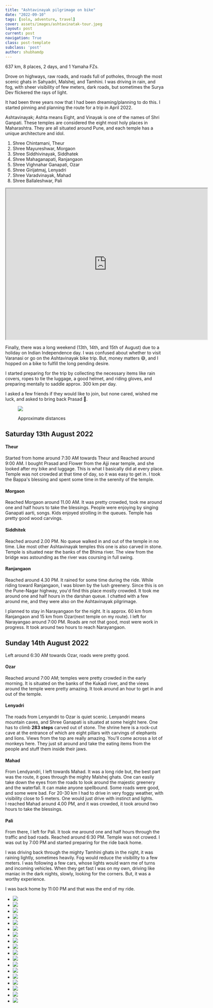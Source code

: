 ```yaml
---
title: "Ashtavinayak pilgrimage on bike"
date: "2022-09-10"
tags: [solo, adventure, travel]
cover: assets/images/ashtavinatak-tour.jpeg
layout: post
current: post
navigation: True
class: post-template
subclass: 'post'
author: shubhamdp
---
```


637 km, 8 places, 2 days, and 1 Yamaha FZs.

Drove on highways, raw roads, and roads full of potholes, through the most scenic ghats in Sahyadri, Malshej, and Tamhini. I was driving in rain, and fog, with sheer visibility of few meters, dark roads, but sometimes the Surya Dev flickered the rays of light.

It had been three years now that I had been dreaming/planning to do this. I started pinning and planning the route for a trip in April 2022.

Ashtavinayak; Ashta means Eight, and Vinayak is one of the names of Shri Ganpati. These temples are considered the eight most holy places in Maharashtra. They are all situated around Pune, and each temple has a unique architecture and idol.

1. Shree Chintamani, Theur
2. Shree Mayureshwar, Morgaon
3. Shree Siddhivinayak, Siddhatek
4. Shree Mahaganapati, Ranjangaon
5. Shree Vighnahar Ganapati, Ozar
6. Shree Girijatmaj, Lenyadri
7. Shree Varadvinayak, Mahad
8. Shree Ballaleshwar, Pali

<iframe src="https://www.google.com/maps/d/embed?mid=1e4SwWIpbn7SRKG-aXonCQ51XJ15sA0Wx&hl=en&ehbc=2E312F" width="640" height="480"></iframe>

Finally, there was a long weekend (13th, 14th, and 15th of August) due to a holiday on Indian Independence day. I was confused about whether to visit Varanasi or go on the Ashtavinayak bike trip. But, money matters 😅, and I hopped on a bike to fulfill the long pending desire.

I started preparing for the trip by collecting the necessary items like rain covers, ropes to tie the luggage, a good helmet, and riding gloves, and preparing mentally to saddle approx. 300 km per day.

I asked a few friends if they would like to join, but none cared, wished me luck, and asked to bring back Prasad 🙁.

<figure>

![](imagess/screenshot-2022-08-04-at-23.28.34.png)

<figcaption>

Approximate distances

</figcaption>

</figure>

## Saturday 13th August 2022

#### Theur

Started from home around 7:30 AM towards Theur and Reached around 9:00 AM. I bought Prasad and Flower from the Ajji near temple, and she looked after my bike and luggage. This is what I basically did at every place. Temple was not crowded at that time of day, so it was easy to get in. I took the Bappa's blessing and spent some time in the serenity of the temple.

#### Morgaon

Reached Morgaon around 11.00 AM. It was pretty crowded, took me around one and half hours to take the blessings. People were enjoying by singing Ganapati aarti, songs. Kids enjoyed strolling in the queues. Temple has pretty good wood carvings.

#### Siddhitek

Reached around 2.00 PM. No queue walked in and out of the temple in no time. Like most other Ashtavinayak temples this one is also carved in stone. Temple is situated near the banks of the Bhima river. The view from the bridge was astounding as the river was coursing in full swing.

#### Ranjangaon

Reached around 4.30 PM. It rained for some time during the ride. While riding toward Ranjangaon, I was blown by the lush greenery. Since this is on the Pune-Nagar highway, you'd find this place mostly crowded. It took me around one and half hours in the darshan queue. I chatted with a few around me, and they were also on the Ashtavinayak pilgrimage.

I planned to stay in Narayangaon for the night. It is approx. 60 km from Ranjangaon and 15 km from Ozar(next temple on my route). I left for Narayangao around 7:00 PM. Roads are not that good, most were work in progress. It took around two hours to reach Narayangaon.

## Sunday 14th August 2022

Left around 6:30 AM towards Ozar, roads were pretty good.

#### Ozar

Reached around 7:00 AM; temples were pretty crowded in the early morning. It is situated on the banks of the Kukadi river, and the views around the temple were pretty amazing. It took around an hour to get in and out of the temple.

#### Lenyadri

The roads from Lenyandri to Ozar is quiet scenic. Lenyandri means mountain caves, and Shree Ganapati is situated at some height here. One has to climb **283 steps** carved out of stone. The shrine here is a rock-cut cave at the entrance of which are eight pillars with carvings of elephants and lions. Views from the top are really amazing. You'll come across a lot of monkeys here. They just sit around and take the eating items from the people and stuff them inside their jaws.

#### Mahad

From Lendyandri, I left towards Mahad. It was a long ride but, the best part was the route, it goes through the mighty Malshej ghats. One can easily take down the eyes from the roads to look around the majestic greenery and the waterfall. It can make anyone spellbound. Some roads were good, and some were bad. For 20-30 km I had to drive in very foggy weather, with visibility close to 5 meters. One would just drive with instinct and lights.  
I reached Mahad around 4.00 PM, and it was crowded, it took around two hours to take the blessings.

#### Pali

From there, I left for Pali. It took me around one and half hours through the traffic and bad roads. Reached around 6:30 PM. Temple was not crowed. I was out by 7:00 PM and started preparing for the ride back home.

I was driving back through the mighty Tamhini ghats in the night, it was raining lightly, sometimes heavily. Fog would reduce the visibility to a few meters. I was following a few cars, whose lights would warn me of turns and incoming vehicles. When they get fast I was on my own, driving like maniac in the dark nights, slowly, looking for the corners. But, it was a worthy experience.

I was back home by 11:00 PM and that was the end of my ride.

* ![](https://shubhamdp.wordpress.com/wp-content/uploads/2022/09/20220813_092007-copy.jpg?w=1024)
* ![](https://shubhamdp.wordpress.com/wp-content/uploads/2022/09/20220813_122141-copy.jpg?w=1024)
* ![](https://shubhamdp.wordpress.com/wp-content/uploads/2022/09/20220813_125506-copy.jpg?w=1024)
* ![](https://shubhamdp.wordpress.com/wp-content/uploads/2022/09/20220813_135109-copy.jpg?w=1024)
* ![](https://shubhamdp.wordpress.com/wp-content/uploads/2022/09/20220813_141634-copy.jpg?w=1024)
* ![](https://shubhamdp.wordpress.com/wp-content/uploads/2022/09/20220813_142144-copy.jpg?w=768)
* ![](https://shubhamdp.wordpress.com/wp-content/uploads/2022/09/20220813_182356-copy.jpg?w=1024)
* ![](https://shubhamdp.wordpress.com/wp-content/uploads/2022/09/20220814_080859.jpg?w=768)
* ![](https://shubhamdp.wordpress.com/wp-content/uploads/2022/09/20220814_083151.jpg?w=1024)
* ![](https://shubhamdp.wordpress.com/wp-content/uploads/2022/09/20220814_083226.jpg?w=768)
* ![](https://shubhamdp.wordpress.com/wp-content/uploads/2022/09/20220814_090243.jpg?w=1024)
* ![](https://shubhamdp.wordpress.com/wp-content/uploads/2022/09/20220814_100548.jpg?w=768)
* ![](https://shubhamdp.wordpress.com/wp-content/uploads/2022/09/20220814_115657.jpg?w=1024)
* ![](https://shubhamdp.wordpress.com/wp-content/uploads/2022/09/20220814_115709.jpg?w=1024)
* ![](https://shubhamdp.wordpress.com/wp-content/uploads/2022/09/20220814_124014.jpg?w=1024)
* ![](https://shubhamdp.wordpress.com/wp-content/uploads/2022/09/approach-road.jpg?w=555)
* ![](https://shubhamdp.wordpress.com/wp-content/uploads/2022/09/20220814_190807.jpg?w=768)
* ![](https://shubhamdp.wordpress.com/wp-content/uploads/2022/09/20220814_223114.jpg?w=1024)

